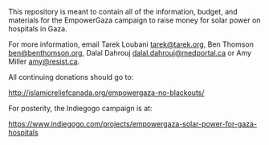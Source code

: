 This repository is meant to contain all of the information, budget, 
and materials for the EmpowerGaza campaign to raise money for solar power
on hospitals in Gaza.

For more information, email Tarek Loubani <tarek@tarek.org>, Ben Thomson
<ben@benthomson.org>, Dalal Dahrouj <dalal.dahrouj@medportal.ca> or Amy Miller <amy@resist.ca>.

All continuing donations should go to:

http://islamicreliefcanada.org/empowergaza-no-blackouts/


For posterity, the Indiegogo campaign is at:

https://www.indiegogo.com/projects/empowergaza-solar-power-for-gaza-hospitals
